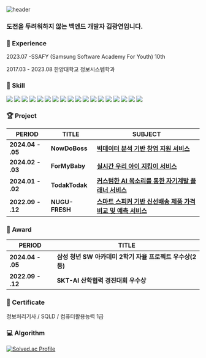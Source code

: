 ![header](https://capsule-render.vercel.app/api?type=venom&height=300&color=7EA1FF&text=Kwangyeon%20Kim&section=header&reversal=false&textBg=false&fontColor=27374D&fontSize=76&fontAlign=51)


###  **도전을 두려워하지 않는 백엔드 개발자 김광연**입니다.

####  
#### 

### 🏢 Experience

2023.07 -SSAFY (Samsung Software Academy For Youth) 10th

2017.03 - 2023.08 한양대학교 정보시스템학과


### 🧩 Skill 

<div>
  <div style="display: inline-block;">
    <img src="https://img.shields.io/badge/java-007396?style=for-the-badge&logo=java&logoColor=white">
    <img src="https://img.shields.io/badge/python-3776AB?style=for-the-badge&logo=python&logoColor=white">
  </div>
  <div style="display: inline-block;">
    <img src="https://img.shields.io/badge/spring-6DB33F?style=for-the-badge&logo=spring&logoColor=white">
    <img src="https://img.shields.io/badge/springboot-6DB33F?style=for-the-badge&logo=springboot&logoColor=white">
    <img src="https://img.shields.io/badge/springsecurity-6DB33F?style=for-the-badge&logo=springsecurity&logoColor=white">
  </div>
  <div style="display: inline-block;">
    <img src="https://img.shields.io/badge/html5-E34F26?style=for-the-badge&logo=html5&logoColor=white">
    <img src="https://img.shields.io/badge/css-1572B6?style=for-the-badge&logo=css3&logoColor=white">
    <img src="https://img.shields.io/badge/javascript-F7DF1E?style=for-the-badge&logo=javascript&logoColor=black">
    <img src="https://img.shields.io/badge/vue.js-4FC08D?style=for-the-badge&logo=vue.js&logoColor=white">
  </div>
  <div style="display: inline-block;">
    <img src="https://img.shields.io/badge/mysql-4479A1?style=for-the-badge&logo=mysql&logoColor=white">
    <img src="https://img.shields.io/badge/redis-DC382D?style=for-the-badge&logo=redis&logoColor=white">
    <img src="https://img.shields.io/badge/mongoDB-47A248?style=for-the-badge&logo=MongoDB&logoColor=white">
  </div>
  <div style="display: inline-block;">
    <img src="https://img.shields.io/badge/ec2-FF9900?style=for-the-badge&logo=amazonec2&logoColor=white">
    <img src="https://img.shields.io/badge/docker-2496ED?style=for-the-badge&logo=docker&logoColor=white">
  </div>
  <div style="display: inline-block;">
    <img src="https://img.shields.io/badge/jira-0052CC?style=for-the-badge&logo=jira&logoColor=white">
    <img src="https://img.shields.io/badge/mattermost-0058CC?style=for-the-badge&logo=mattermost&logoColor=white">
    <img src="https://img.shields.io/badge/notion-000000?style=for-the-badge&logo=notion&logoColor=white">
    <img src="https://img.shields.io/badge/gitlab-FC6D26?style=for-the-badge&logo=gitlab&logoColor=white">
  </div>
</div>


### 🏆 Project  

| PERIOD | TITLE | SUBJECT |
| ------- | ------- | -------|
| **2024.04 - .05** | **NowDoBoss** | [**빅데이터 분석 기반 창업 지원 서비스**](https://github.com/8llow8llowMe/NowDoBoss) |
| **2024.02 - .03** | **ForMyBaby** | [**실시간 우리 아이 지킴이 서비스**](https://github.com/I-M5K/ForMyBaby) |
| **2024.01 - .02** | **TodakTodak** | [**커스텀한 AI 목소리를 통한 자기계발 플래너 서비스**](https://github.com/TodakTodak-ssafy/TodakTodak) | 
| **2022.09 - .12** | **NUGU-FRESH** | [**스마트 스피커 기반 신선배송 제품 가격 비교 및 예측 서비스**](https://github.com/orgs/nugu-fresh/repositories) |


### 🏅 Award

| PERIOD | TITLE |
| ------- | ------- | 
| **2024.04 - .05** | **삼성 청년 SW 아카데미 2학기 자율 프로젝트 우수상(2등)** |
| **2022.09 - .12** | **SKT-AI 산학협력 경진대회 우수상** |  
 

### 📜 Certificate

정보처리기사 / SQLD / 컴퓨터활용능력 1급 


### 💻 Algorithm

[![Solved.ac Profile](http://mazassumnida.wtf/api/v2/generate_badge?boj=kwang9705)](https://solved.ac/kwang9705/)
